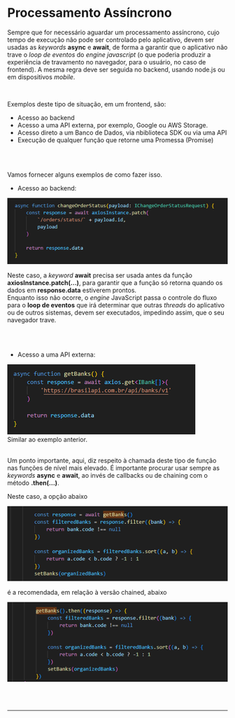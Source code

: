 # Processamento Assíncrono

Sempre que for necessário aguardar um processamento assíncrono, cujo tempo de execução não pode ser controlado pelo aplicativo, devem ser usadas as *keywords* **async** e **await**, de forma a garantir que o aplicativo não trave o *loop de eventos* do *engine javascript* (o que poderia produzir a experiência de travamento no navegador, para o usuário, no caso de frontend). A mesma regra deve ser seguida no backend, usando node.js ou em dispositivos *mobile*.<br>

<br>

Exemplos deste tipo de situação, em um frontend, são:
- Acesso ao backend
- Acesso a uma API externa, por exemplo, Google ou AWS Storage.
- Acesso direto a um Banco de Dados, via nbiblioteca SDK ou via uma API
- Execução de qualquer função que retorne uma Promessa (Promise)

<br>
<br>

Vamos fornecer alguns exemplos de como fazer isso. <br>

- Acesso ao backend:<br>

![Acesso ao Backend](./images/backend-access.png)
<br>

Neste caso, a *keyword* **await** precisa ser usada antes da função **axiosInstance.patch(...)**, para garantir que a função só retorna quando os dados em **response.data** estiverem prontos.<br>
Enquanto isso não ocorre, o *engine* JavaScript passa o controle do fluxo para o **loop de eventos** que irá determinar que outras *threads* do aplicativo ou de outros sistemas, devem ser executados, impedindo assim, que o seu navegador trave.

<br>
<br>

- Acesso a uma API externa:<br>

![Acesso a API externa](./images/bank-api-access.png)
<br>
Similar ao exemplo anterior.<br>
<br>

Um ponto importante, aqui, diz respeito à chamada deste tipo de função nas funções de nível mais elevado. É importante procurar usar sempre as *keywords* **async** e **await**, ao invés de callbacks ou de chaining com o método **.then(...)**.

Neste caso, a opção abaixo<br>

![Acesso a API externa](./images/await-call.png)
<br>

é a recomendada, em relação à versão chained, abaixo<br>

![Acesso a API externa](./images/chained-then.png)
<br>

<br>
<br>

***
